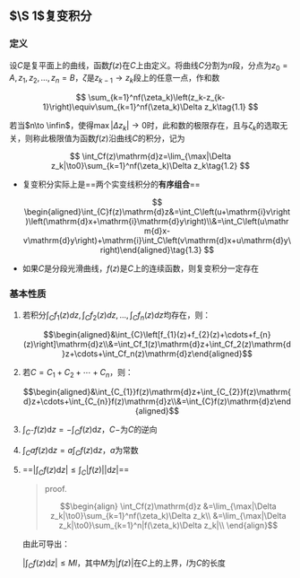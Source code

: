 ## $\S 1$复变积分

### 定义

设$C$是复平面上的曲线，函数$f(z)$在$C$上由定义。将曲线$C$分割为$n$段，分点为$z_0=A,z_1,z_2,...,z_n=B$，$\zeta$是$z_{k-1}\to z_k$段上的任意一点，作和数

$$
\sum_{k=1}^nf(\zeta_k)\left(z_k-z_{k-1}\right)\equiv\sum_{k=1}^nf(\zeta_k)\Delta z_k\tag{1.1}
$$


若当$n\to \infin$，使得$\max|\Delta z_k|\to 0$时，此和数的极限存在，且与$\zeta_k$的选取无关，则称此极限值为函数$f(z)$沿曲线$C$的积分，记为

$$
\int_Cf(z)\mathrm{d}z=\lim_{\max|\Delta z_k|\to0}\sum_{k=1}^nf(\zeta_k)\Delta z_k\tag{1.2}
$$


+ 复变积分实际上是==两个实变线积分的**有序组合**==

  $$
  \begin{aligned}\int_{C}f(z)\mathrm{d}z&=\int_C\left(u+\mathrm{i}v\right)\left(\mathrm{d}x+\mathrm{i}\mathrm{d}y\right)\\&=\int_C\left(u\mathrm{d}x-v\mathrm{d}y\right)+\mathrm{i}\int_C\left(v\mathrm{d}x+u\mathrm{d}y\right)\end{aligned}\tag{1.3}
  $$
  

+ 如果$C$是分段光滑曲线，$f(z)$是$C$上的连续函数，则复变积分一定存在

### 基本性质

1. 若积分$\int_Cf_1(z)dz,\int_Cf_2(z)dz,...,\int_Cf_n(z)dz$均存在，则：

   $$\begin{aligned}&\int_{C}\left[f_{1}(z)+f_{2}(z)+\cdots+f_{n}(z)\right]\mathrm{d}z\\&=\int_Cf_1(z)\mathrm{d}z+\int_Cf_2(z)\mathrm{d}z+\cdots+\int_Cf_n(z)\mathrm{d}z\end{aligned}$$

2. 若$C=C_{1}+C_{2}+\cdots+C_{n}$，则：

   $$\begin{aligned}&\int_{C_{1}}f(z)\mathrm{d}z+\int_{C_{2}}f(z)\mathrm{d}z+\cdots+\int_{C_{n}}f(z)\mathrm{d}z\\&=\int_{C}f(z)\mathrm{d}z\end{aligned}$$

3. $\int_{C^-}f(z)\mathrm{d}z=-\int_Cf(z)\mathrm{d}z$，$C-$为$C$的逆向

4. $\int_Caf(z)\mathrm{d}z=a\int_Cf(z)\mathrm{d}z$，$a$为常数

5. ==$|\int_Cf(z)\mathrm{d}z|\leqslant\int_C|f(z)||\mathrm{d}z|$==

   >proof.
   >
   >```math
   >\begin{align}
   >\int_Cf(z)\mathrm{d}z
   >&=\lim_{\max|\Delta z_k|\to0}\sum_{k=1}^nf(\zeta_k)\Delta z_k\\
   >&=\lim_{\max|\Delta z_k|\to0}\sum_{k=1}^n|f(\zeta_k)\Delta z_k|\\
   >\end{align}
   >```

   由此可导出：

   $\left|\int_Cf(z)\mathrm{d}z\right|\leqslant Ml$，其中$M$为$|f(z)|$在$C$上的上界，$l$为$C$的长度